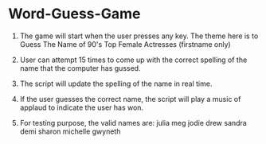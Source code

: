 # Word-Guess-Game

1. The game will start when the user presses any key. The theme here is to Guess The Name of 90's Top Female Actresses (firstname only)

2. User can attempt 15 times to come up with the correct spelling of the name that the computer has gussed.

4. The script will update the spelling of the name in real time.

5. If the user guesses the correct name, the script will play a music of applaud to indicate the user has won.

6. For testing purpose, the valid names are:
julia
meg
jodie
drew
sandra
demi
sharon
michelle
gwyneth